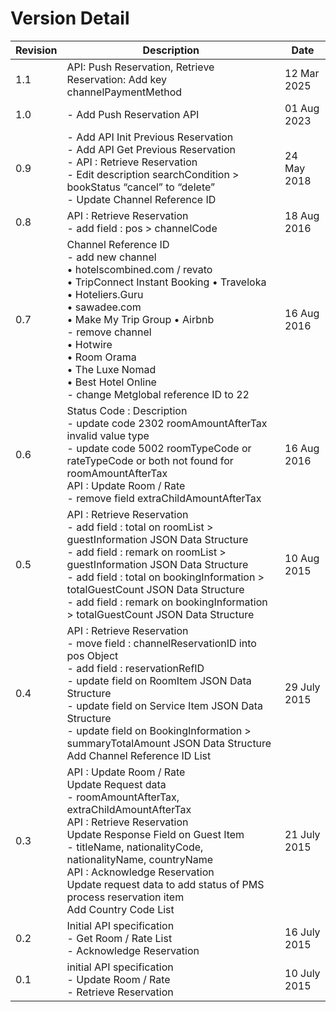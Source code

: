 # Version Detail

| Revision | Description                                                                                                                                                                                                                                                                                                                                                                      | Date         |
|----------|----------------------------------------------------------------------------------------------------------------------------------------------------------------------------------------------------------------------------------------------------------------------------------------------------------------------------------------------------------------------------------|--------------|
| 1.1      | API: Push Reservation, Retrieve Reservation: Add key channelPaymentMethod                                                                                                                                                                                                                                                                                                        | 12 Mar 2025  |
| 1.0      | - Add Push Reservation API                                                                                                                                                                                                                                                                                                                                                       | 01 Aug 2023  |
| 0.9      | - Add API Init Previous Reservation<br/>- Add API Get Previous Reservation<br/>- API : Retrieve Reservation<br/>- Edit description searchCondition > bookStatus “cancel” to “delete”<br/>- Update Channel Reference ID<br/>                                                                                                                                                      | 24 May 2018  |
| 0.8      | API : Retrieve Reservation<br/>- add field : pos > channelCode                                                                                                                                                                                                                                                                                                                   | 18 Aug 2016  |
| 0.7      | Channel Reference ID<br/>- add new channel<br/>• hotelscombined.com / revato<br/>• TripConnect Instant Booking • Traveloka<br/>• Hoteliers.Guru<br/>• sawadee.com<br/>• Make My Trip Group • Airbnb<br/>- remove channel<br/>• Hotwire<br/>• Room Orama<br/>• The Luxe Nomad<br/>• Best Hotel Online<br/>- change Metglobal reference ID to 22<br/>                              | 16 Aug 2016  |
| 0.6      | Status Code : Description<br/>- update code 2302 roomAmountAfterTax invalid value type<br/>- update code 5002 roomTypeCode or rateTypeCode or both not found for roomAmountAfterTax<br/>API : Update Room / Rate<br/>- remove field extraChildAmountAfterTax<br/>                                                                                                                | 16 Aug 2016  |
| 0.5      | API : Retrieve Reservation<br/>- add field : total on roomList > guestInformation JSON Data Structure<br/>- add field : remark on roomList > guestInformation JSON Data Structure<br/>- add field : total on bookingInformation > totalGuestCount JSON Data Structure<br/>- add field : remark on bookingInformation > totalGuestCount JSON Data Structure<br/>                  | 10 Aug 2015  |
| 0.4      | API : Retrieve Reservation<br/>- move field : channelReservationID into pos Object<br/>- add field : reservationRefID<br/>- update field on RoomItem JSON Data Structure<br/>- update field on Service Item JSON Data Structure<br/>- update field on BookingInformation > summaryTotalAmount JSON Data Structure<br/>Add Channel Reference ID List<br/>                         | 29 July 2015 |
| 0.3      | API : Update Room / Rate<br/>Update Request data<br/>- roomAmountAfterTax, extraChildAmountAfterTax<br/>API : Retrieve Reservation<br/>Update Response Field on Guest Item<br/>- titleName, nationalityCode, nationalityName, countryName<br/>API : Acknowledge Reservation<br/>Update request data to add status of PMS process reservation item<br/>Add Country Code List<br/> | 21 July 2015 |
| 0.2      | Initial API specification<br/>- Get Room / Rate List<br/>- Acknowledge Reservation<br/>                                                                                                                                                                                                                                                                                          | 16 July 2015 |
| 0.1      | initial API specification<br/>- Update Room / Rate<br/>- Retrieve Reservation                                                                                                                                                                                                                                                                                                    | 10 July 2015 |
